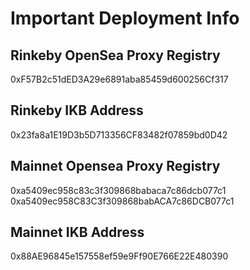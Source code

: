 # Important Deployment Info

## Rinkeby OpenSea Proxy Registry
0xF57B2c51dED3A29e6891aba85459d600256Cf317

## Rinkeby IKB Address
0x23fa8a1E19D3b5D713356CF83482f07859bd0D42

## Mainnet Opensea Proxy Registry
0xa5409ec958c83c3f309868babaca7c86dcb077c1
0xa5409ec958C83C3f309868babACA7c86DCB077c1

## Mainnet IKB Address
0x88AE96845e157558ef59e9Ff90E766E22E480390
